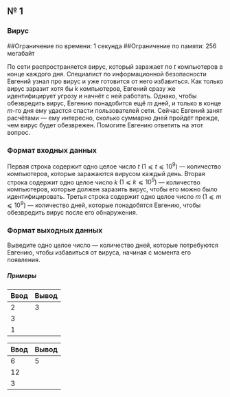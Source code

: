 ## № 1
### Вирус
##Ограничение по времени: $1$ секунда
##Ограничение по памяти: $256$ мегабайт

По сети распространяется вирус, который заражает по _t_ компьютеров в конце каждого дня. Специалист по информационной безопасности Евгений узнал про вирус и уже готовится от него избавиться. Как только вирус заразит хотя бы _k_ компьютеров, Евгений сразу же идентифицирует угрозу и начнёт с ней работать. Однако, чтобы обезвредить вирус, Евгению понадобится ещё _m_ дней, и только в конце _m_-го дня ему удастся спасти пользователей сети.
Сейчас Евгений занят расчётами &mdash; ему интересно, сколько суммарно дней пройдёт прежде, чем вирус будет обезврежен. Помогите Евгению ответить на этот вопрос.

### Формат входных данных
Первая строка содержит одно целое число _t_ $(1⩽t⩽10^9)$ &mdash; количество компьютеров, которые заражаются вирусом каждый день.
Вторая строка содержит одно целое число _k_ $(1⩽k⩽10^9)$ &mdash; количество компьютеров, которые должен заразить вирус, чтобы его можно было идентифицировать.
Третья строка содержит одно целое число _m_ $(1⩽m⩽10^9)$ &mdash; количество дней, которые понадобятся Евгению, чтобы обезвредить вирус после его обнаружения.

### Формат выходных данных
Выведите одно целое число &mdash; количество дней, которые потребуются Евгению, чтобы избавиться от вируса, начиная с момента его появления.

##### Примеры

| Ввод | Вывод |
|------|-------|
| 2    | 3   |
| 3  |       |
| 1    |   |

| Ввод | Вывод |
|------|-------|
| 6    | 5   |
| 12  |       |
| 3    |   |
 